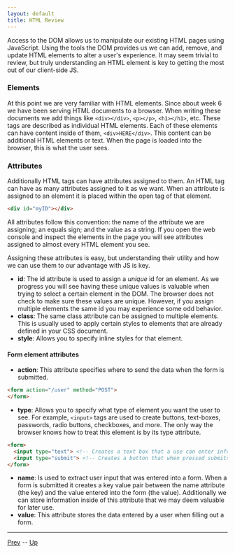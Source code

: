 ```yaml
---
layout: default
title: HTML Review  
---
```


Access to the DOM allows us to manipulate our existing HTML pages using JavaScript. Using the tools the DOM provides us we can add, remove, and update HTML elements to alter a user's experience. It may seem trivial to review, but truly understanding an HTML element is key to getting the most out of our client-side JS.

### Elements  

At this point we are very familiar with HTML elements. Since about week 6 we have been serving HTML documents to a browser. When writing these documents we add things like ``<div></div>``, ``<p></p>``, ``<h1></h1>``, etc. These tags are described as individual HTML elements. Each of these elements can have content inside of them, ``<div>HERE</div>``. This content can be additional HTML elements or text. When the page is loaded into the browser, this is what the user sees.

### Attributes  
Additionally HTML tags can have attributes assigned to them. An HTML tag can have as many attributes assigned to it as we want. When an attribute is assigned to an element it is placed within the open tag of that element.
```html
<div id="myID"></div>
```
All attributes follow this convention: the name of the attribute we are assigning; an equals sign; and the value as a string. If you open the web console and inspect the elements in the page you will see attributes assigned to almost every HTML element you see.  

Assigning these attributes is easy, but understanding their utility and how we can use them to our advantage with JS is key.  

* **id**: The id attribute is used to assign a _unique_ id for an element. As we progress you will see having these unique values is valuable when trying to select a certain element in the DOM. The browser does not check to make sure these values are unique. However, if you assign multiple elements the same id you may experience some odd behavior.  
* **class**: The same class attribute can be assigned to multiple elements. This is usually used to apply certain styles to elements that are already defined in your CSS document.  
* **style**: Allows you to specify inline styles for that element.  

#### Form element attributes
* **action**: This attribute specifies where to send the data when the form is submitted.  
```html
<form action="/user" method="POST">
</form>
```
* **type**: Allows you to specify what type of element you want the user to see. For example, `<input>` tags are used to create buttons, text-boxes, passwords, radio buttons, checkboxes, and more. The only way the browser knows how to treat this element is by its type attribute.  
```html
<form>
  <input type="text"> <!-- Creates a text box that a use can enter information in-->
  <input type="submit"> <!-- Creates a button that when pressed submits the form  -->
</form>
```
* **name**: Is used to extract user input that was entered into a form. When a form is submitted it creates a key value pair between the name attribute (the key) and the value entered into the form (the value). Additionally we can store information inside of this attribute that we may deem valuable for later use.  
* **value**: This attribute stores the data entered by a user when filling out a form.  

<hr>

[Prev](documentObjectModel.md) -- [Up](README.md)

